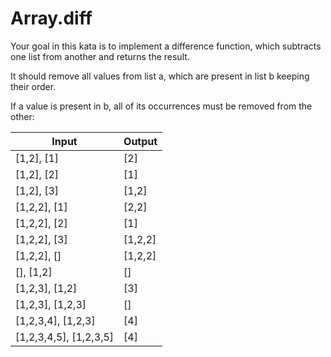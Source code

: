 # Array.diff

Your goal in this kata is to implement a difference function, which subtracts one list from another and returns the result.

It should remove all values from list a, which are present in list b keeping their order.

If a value is present in b, all of its occurrences must be removed from the other:

| Input                  | Output  |
| ---------------------- | ------- |
| [1,2], [1]             | [2]     |
| [1,2], [2]             | [1]     |
| [1,2], [3]             | [1,2]   |
| [1,2,2], [1]           | [2,2]   |
| [1,2,2], [2]           | [1]     |
| [1,2,2], [3]           | [1,2,2] |
| [1,2,2], []            | [1,2,2] |
| [], [1,2]              | []      |
| [1,2,3], [1,2]         | [3]     |
| [1,2,3], [1,2,3]       | []      |
| [1,2,3,4], [1,2,3]     | [4]     |
| [1,2,3,4,5], [1,2,3,5] | [4]     |
